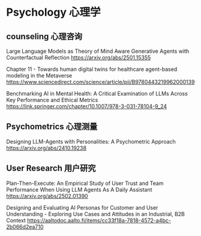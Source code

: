 # Psychology 心理学
## counseling 心理咨询
Large Language Models as Theory of Mind Aware Generative Agents with Counterfactual Reflection
https://arxiv.org/abs/2501.15355

Chapter 11 - Towards human digital twins for healthcare agent-based modeling in the Metaverse
https://www.sciencedirect.com/science/article/pii/B9780443219962000139

Benchmarking AI in Mental Health: A Critical Examination of LLMs Across Key Performance and Ethical Metrics
https://link.springer.com/chapter/10.1007/978-3-031-78104-9_24

## Psychometrics 心理测量
Designing LLM-Agents with Personalities: A Psychometric Approach
https://arxiv.org/abs/2410.19238


## User Research 用户研究
Plan-Then-Execute: An Empirical Study of User Trust and Team Performance When Using LLM Agents As A Daily Assistant
https://arxiv.org/abs/2502.01390

Designing and Evaluating AI Personas for Customer and User Understanding - Exploring Use Cases and Attitudes in an Industrial, B2B Context
https://aaltodoc.aalto.fi/items/cc33f18a-7818-4572-a4bc-2b066d2ea710
